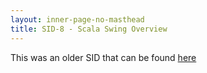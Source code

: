 ```yaml
---
layout: inner-page-no-masthead
title: SID-8 - Scala Swing Overview
---
```


This was an older SID that can be found [here](http://www.scala-lang.org/sid/8)
